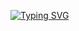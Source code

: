 [![Typing SVG](https://readme-typing-svg.herokuapp.com?font=Fira+Code&pause=750&color=2CF74C&width=435&lines=Hi%E2%9C%8C%F0%9F%8F%BB;I'm+Rahulkrishy%F0%9F%91%A8%F0%9F%8F%BB%E2%80%8D%F0%9F%92%BB)](https://git.io/typing-svg)

<!--
**rahulkrishy/rahulkrishy** is a ✨ _special_ ✨ repository because its `README.md` (this file) appears on your GitHub profile.

Here are some ideas to get you started:

- 🔭 I’m currently working on ...
- 🌱 I’m currently learning ...
- 👯 I’m looking to collaborate on ...
- 🤔 I’m looking for help with ...
- 💬 Ask me about ...
- 📫 How to reach me: ...
- 😄 Pronouns: ...
- ⚡ Fun fact: ...
-->
